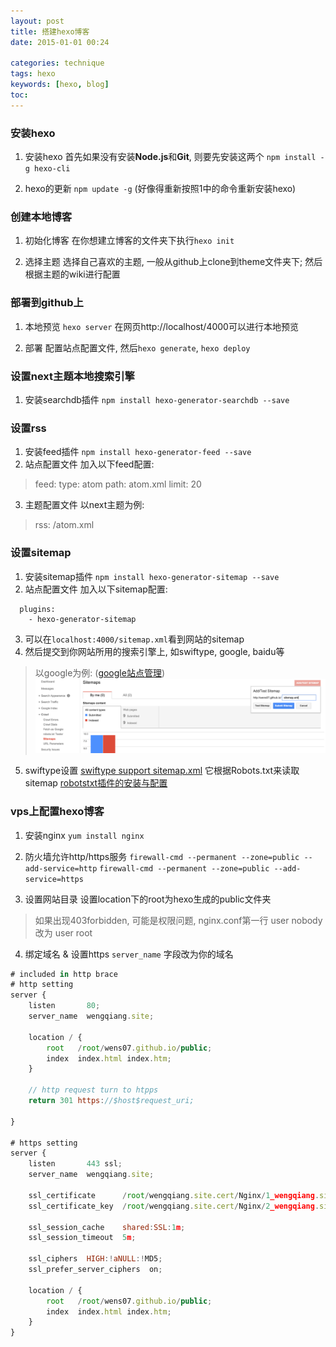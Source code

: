 ```yaml
---
layout: post
title: 搭建hexo博客
date: 2015-01-01 00:24

categories: technique
tags: hexo
keywords: [hexo, blog]
toc:
---
```


### 安装hexo
1. 安装hexo
  首先如果没有安装**Node.js**和**Git**, 则要先安装这两个
  `npm install -g hexo-cli`

2. hexo的更新
  `npm update -g` (好像得重新按照1中的命令重新安装hexo)

### 创建本地博客
1. 初始化博客
  在你想建立博客的文件夹下执行`hexo init`

2. 选择主题
  选择自己喜欢的主题, 一般从github上clone到theme文件夹下; 然后根据主题的wiki进行配置
<!-- more -->

### 部署到github上
1. 本地预览
  `hexo server` 在网页http://localhost/4000可以进行本地预览

2. 部署
  配置站点配置文件, 然后`hexo generate`, `hexo deploy`

### 设置next主题本地搜索引擎
1. 安装searchdb插件
  `npm install hexo-generator-searchdb --save`

### 设置rss
1. 安装feed插件
  `npm install hexo-generator-feed --save`
2. 站点配置文件
  加入以下feed配置:
  > feed:
  >   type: atom
  >   path: atom.xml
  >   limit: 20

3. 主题配置文件
  以next主题为例:

  >rss: /atom.xml

### 设置sitemap
1. 安装sitemap插件
  `npm install hexo-generator-sitemap --save`
2. 站点配置文件
  加入以下sitemap配置:
  ```
    plugins:
      - hexo-generator-sitemap
  ```
3. 可以在`localhost:4000/sitemap.xml`看到网站的sitemap
4. 然后提交到你网站所用的搜索引擎上, 如swiftype, google, baidu等
  >以google为例:
  ([google站点管理](https://www.google.com/webmasters/tools/home?hl=en))
  ![sitemap_google](/source/images/2015/add_google_sitemap.png)

5. swiftype设置
[swiftype support sitemap.xml](http://blog.swiftype.com/sitemap-xml-support-for-swiftype/)
  它根据Robots.txt来读取sitemap
[robotstxt插件的安装与配置](https://www.npmjs.com/package/hexo-generator-robotstxt)


### vps上配置hexo博客
1. 安装nginx
`yum install nginx`

2. 防火墙允许http/https服务
`firewall-cmd --permanent --zone=public --add-service=http`
`firewall-cmd --permanent --zone=public --add-service=https`

3. 设置网站目录
设置location下的root为hexo生成的public文件夹
> 如果出现403forbidden, 可能是权限问题, nginx.conf第一行
> user nobody 改为 user root

4. 绑定域名 & 设置https
`server_name` 字段改为你的域名

```js
# included in http brace
# http setting
server {
    listen       80;
    server_name  wengqiang.site;

    location / {
        root   /root/wens07.github.io/public;
        index  index.html index.htm;
    }

    // http request turn to htpps
    return 301 https://$host$request_uri;

}

# https setting
server {
    listen       443 ssl;
    server_name  wengqiang.site;

    ssl_certificate      /root/wengqiang.site.cert/Nginx/1_wengqiang.site_bundle.crt;
    ssl_certificate_key  /root/wengqiang.site.cert/Nginx/2_wengqiang.site.key;

    ssl_session_cache    shared:SSL:1m;
    ssl_session_timeout  5m;

    ssl_ciphers  HIGH:!aNULL:!MD5;
    ssl_prefer_server_ciphers  on;

    location / {
        root   /root/wens07.github.io/public;
        index  index.html index.htm;
    }
}
```
